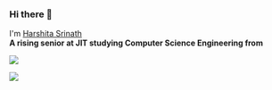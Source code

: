 ### Hi there 👋

 I'm [Harshita Srinath](https://harshitasrinath.github.io/) </br>
<b>A rising senior at JIT studying Computer Science Engineering from

<p align="left">
  <img src ="https://github-readme-stats.vercel.app/api?username=harshitasrinath&show_icons=true&count_private=true&theme=default&hide_border=true&hide=issues,contribs&include_all_commits=true">
</p>

<a href="https://github.com/harshitasrinath/harshitasrinath.github.io">
  <img align="left" src="https://github-readme-stats.vercel.app/api/pin/?username=harshitasrinath&repo=harshitasrinath.github.io&title_color=000&icon_color=79ff97&text_color=000&bg_color=ffffff" />
</a>


<!--
**harshitasrinath/harshitasrinath** is a ✨ _special_ ✨ repository because its `README.md` (this file) appears on your GitHub profile.

Here are some ideas to get you started:

- 🔭 I’m currently working on ...
- 🌱 I’m currently learning ...
- 👯 I’m looking to collaborate on ...
- 🤔 I’m looking for help with ...
- 💬 Ask me about ...
- 📫 How to reach me: ...
- 😄 Pronouns: ...
- ⚡ Fun fact: ...
-->
